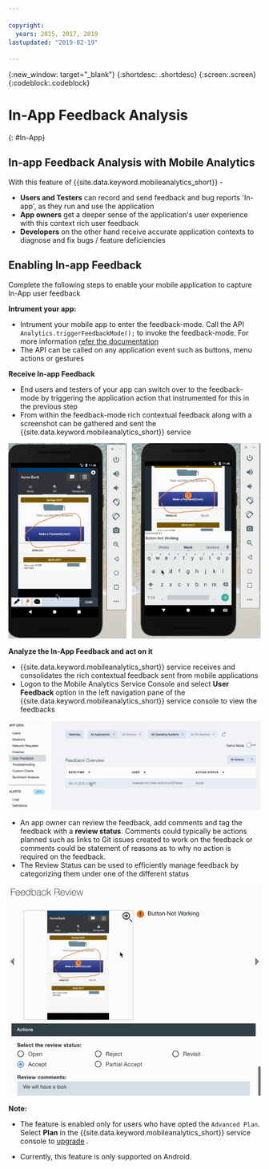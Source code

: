 ```yaml
---

copyright:
  years: 2015, 2017, 2019
lastupdated: "2019-02-19"

---
```

{:new_window: target="_blank"}
{:shortdesc: .shortdesc}
{:screen:.screen}
{:codeblock:.codeblock}

# In-App Feedback Analysis
{: #In-App}

## In-app Feedback Analysis with Mobile Analytics

With this feature of {{site.data.keyword.mobileanalytics_short}} -

- **Users and Testers** can record and send feedback and bug reports 'In-app', as they run and use the application
- **App owners** get a deeper sense of the application's user experience with this context rich user feedback
- **Developers** on the other hand receive accurate application contexts to diagnose and fix bugs / feature deficiencies


## Enabling In-app Feedback

Complete the following steps to enable your mobile application to capture In-App user feedback

**Intrument your app:**

 - Intrument your mobile app to enter the feedback-mode. Call the API  `Analytics.triggerFeedbackMode();`  to invoke the feedback-mode. For more information [refer the documentation](/docs/services/mobileanalytics/sdk.html)
 - The API can be called on any application event such as buttons, menu actions or gestures 
 
**Receive In-app Feedback**

 - End users and testers of your app can switch over to the feedback-mode by triggering the application action that instrumented for this in the previous step
 - From within the feedback-mode rich contextual feedback along with a screenshot can be gathered and sent the {{site.data.keyword.mobileanalytics_short}} service

![capture and send](images/in_app_capture.png)

**Analyze the In-App Feedback and act on it**

 - {{site.data.keyword.mobileanalytics_short}} service receives and consolidates the rich contextual feedback sent from mobile applications
 - Logon to the Mobile Analytics Service Console and select **User Feedback** option in the left navigation pane of the {{site.data.keyword.mobileanalytics_short}} service console to view the feedbacks

![Feedback](images/in_app_user_feedback.png)
 
 - An app owner can review the feedback, add comments and tag the feedback with a **review status**.  Comments could typically be actions planned such as links to Git issues created to work on the feedback or comments could be statement of reasons as to why no action is required on the feedback.   
 - The Review Status can be used to efficiently manage feedback by categorizing them under one of the different status

![Review Feedback](images/in_app_review_feedback.png) 

**Note:**

 - The feature is enabled only for users who have opted the `Advanced Plan`. Select **Plan** in the {{site.data.keyword.mobileanalytics_short}} service console to [upgrade](https://console-tok02-red.cdn.s-bluemix.net/docs/account/change-plan.html#changing) .

 - Currently, this feature is only supported on Android.


